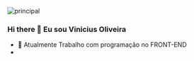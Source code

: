  ![principal](https://th.bing.com/th/id/OIP.7vX5cEGZe5rY_N1KXbtjQQHaEA?pid=ImgDet&w=177&h=66.375&c=7)
 
 ### Hi there 👋 Eu sou Vinicius Oliveira

- 💼 Atualmente Trabalho com programação no FRONT-END
-  
